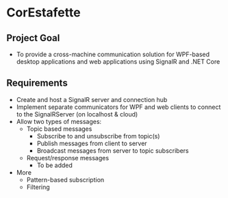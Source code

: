 # CorEstafette 

## Project Goal

* To provide a cross-machine communication solution for WPF-based desktop applications and web applications using SignalR and .NET Core 


## Requirements
* Create and host a SignalR server and connection hub
* Implement separate communicators for WPF and web clients to connect to the SignalRServer (on localhost & cloud)
* Allow two types of messages:
    * Topic based messages
        * Subscribe to and unsubscribe from topic(s)
        * Publish messages from client to server
        * Broadcast messages from server to topic subscribers
    * Request/response messages
        * To be added
* More
    * Pattern-based subscription
    * Filtering



